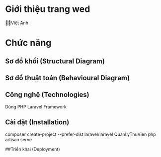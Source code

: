 # Giới thiệu trang wed
👨‍💻Việt Anh

# Chức năng

## Sơ đồ khối (Structural Diagram)

## Sơ đồ thuật toán (Behavioural Diagram)

## Công nghệ (Technologies)

Dùng PHP Laravel Framework
## Cài đặt (Installation)


composer create-project --prefer-dist laravel/laravel QuanLyThuVien
php artisan serve

##Triển khai (Deployment)
